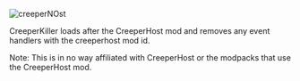 ![creeperNOst](https://github.com/darkevilmac/CreeperKiller/blob/master/Logo.png?raw=true)

CreeperKiller loads after the CreeperHost mod and removes any event handlers with the creeperhost mod id.

Note: This is in no way affiliated with CreeperHost or the modpacks that use the CreeperHost mod.
